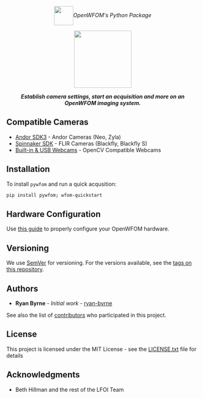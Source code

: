 <p align="center"><img align="center" height=50 src="https://github.com/ryan-byrne/pywfom/blob/master/pywfom/img/icon.png"><i>OpenWFOM's Python Package</i></p>
<p align="center"><img align="center" height=150 src="https://github.com/ryan-byrne/pywfom/blob/master/docs/source/img/banner.png"></p>

<b><i><p align="center">Establish camera settings, start an acquisition and more on an OpenWFOM imaging system.</p></i></b>

## Compatible Cameras

* [Andor SDK3]() - Andor Cameras (Neo, Zyla)
* [Spinnaker SDK]() - FLIR Cameras (Blackfly, Blackfly S)
* [Built-in & USB Webcams]() - OpenCV Compatible Webcams

## Installation

To install ```pywfom``` and run a quick acqusition:

```bash
pip install pywfom; wfom-quickstart
```

## Hardware Configuration

Use [this guide]() to properly configure your OpenWFOM hardware.

## Versioning

We use [SemVer](http://semver.org/) for versioning. For the versions available, see the [tags on this repository](https://github.com/ryan-byrne/wfom/tags).

## Authors

* **Ryan Byrne** - *Initial work* - [ryan-byrne](https://github.com/ryan-byrne)

See also the list of [contributors](https://github.com/ryan-byrne/wfom/contributors) who participated in this project.

## License

This project is licensed under the MIT License - see the [LICENSE.txt](LICENSE.txt) file for details

## Acknowledgments

* Beth Hillman and the rest of the LFOI Team
